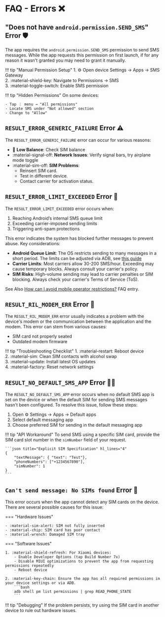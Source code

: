 # FAQ - Errors ❌

## "Does not have `android.permission.SEND_SMS`" Error 🛡️

The app requires the `android.permission.SEND_SMS` permission to send SMS messages. While the app requests this permission on first launch, if for any reason it wasn't granted you may need to grant it manually.

!!! tip "Manual Permission Setup" 
    1. :gear: Open device Settings → Apps → SMS Gateway  
    2. :material-shield-key: Navigate to Permissions → SMS  
    3. :material-toggle-switch: Enable SMS permission  
    
!!! tip "Hidden Permissions"
    On some devices:

    - Tap ⋮ menu → "All permissions"  
    - Locate SMS under "Not allowed" section  
    - Change to "Allow"

## `RESULT_ERROR_GENERIC_FAILURE` Error ⚠️

The `RESULT_ERROR_GENERIC_FAILURE` error can occur for various reasons:

- :money_with_wings: **Low Balance**: Check SIM balance
- :material-signal-off: **Network Issues**: Verify signal bars, try airplane mode toggle  
- :material-sim-off: **SIM Problems**:
    - Reinsert SIM card.
    - Test in different device.
    - Contact carrier for activation status.

## `RESULT_ERROR_LIMIT_EXCEEDED` Error 🚫

The `RESULT_ERROR_LIMIT_EXCEEDED` error occurs when:

1. Reaching Android’s internal SMS queue limit
2. Exceeding carrier-imposed sending limits
3. Triggering anti-spam protections

This error indicates the system has blocked further messages to prevent abuse. Key considerations:

- **Android Queue Limit**: The OS restricts sending to many messages in a short period. The limits can be adjusted via ADB, see [this guide](https://www.xda-developers.com/change-sms-limit-android/)
- **Carrier Limits**: Most carriers allow 30-200 SMS/hour. Exceeding may cause temporary blocks. Always consult your carrier's policy.
- **SIM Risks**: High-volume sending may lead to carrier penalties or SIM blocking. Always check your carrier's Terms of Service (ToS).

See Also [How can I avoid mobile operator restrictions?](./general.md#how-can-i-avoid-mobile-operator-restrictions) FAQ entry.

## `RESULT_RIL_MODEM_ERR` Error 📶

The `RESULT_RIL_MODEM_ERR` error usually indicates a problem with the device's modem or the communication between the application and the modem. This error can stem from various causes:

- SIM card not properly seated  
- Outdated modem firmware  

!!! tip "Troubleshooting Checklist"
    1. :material-restart: Reboot device  
    2. :material-sim: Clean SIM contacts with alcohol swap  
    3. :material-update: Install latest OS updates  
    4. :material-factory: Reset network settings

## `RESULT_NO_DEFAULT_SMS_APP` Error 📱❌

The `RESULT_NO_DEFAULT_SMS_APP` error occurs when no default SMS app is set on the device or when the default SIM for sending SMS messages hasn't been configured. To resolve this issue, follow these steps:

1. Open :gear: Settings → Apps → Default apps  
2. Select default messaging app  
3. Choose preferred SIM for sending in the default messaging app

!!! tip "API Workaround"
    To send SMS using a specific SIM card, provide the SIM card slot number in the `simNumber` field of your request.

    ```json title="Explicit SIM Specification" hl_lines="4"
    {
        "textMessage": { "text": "Test"},
        "phoneNumbers": ["+1234567890"],
        "simNumber": 1
    }
    ```

## `Can't send message: No SIMs found` Error 📴

This error occurs when the app cannot detect any SIM cards on the device. There are several possible causes for this issue:

=== "Hardware Issues"  
 
    - :material-sim-alert: SIM not fully inserted  
    - :material-chip: SIM card has poor contact  
    - :material-wrench: Damaged SIM tray
 
=== "Software Issues"  
 
    1. :material-shield-refresh: For Xiaomi devices:
        - Enable Developer Options (tap Build Number 7x)
        - Disable MIUI optimizations to prevent the app from requesting permissions repeatedly
        - Reboot device
 
    2. :material-key-chain: Ensure the app has all required permissions in your device settings or via ADB.  
        ```bash
        adb shell pm list permissions | grep READ_PHONE_STATE
        ```

!!! tip "Debugging"
    If the problem persists, try using the SIM card in another device to rule out hardware issues.
